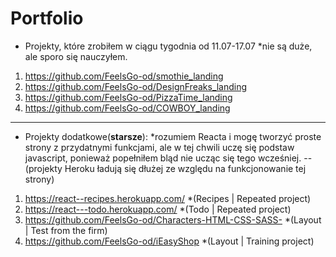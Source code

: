 # Portfolio

- Projekty, które zrobiłem w ciągu tygodnia od 11.07-17.07 *nie są duże, ale sporo się nauczyłem.
1. https://github.com/FeelsGo-od/smothie_landing
2. https://github.com/FeelsGo-od/DesignFreaks_landing
3. https://github.com/FeelsGo-od/PizzaTime_landing
4. https://github.com/FeelsGo-od/COWBOY_landing

---------
- Projekty dodatkowe(**starsze**): 
*rozumiem Reacta i mogę tworzyć proste strony z przydatnymi funkcjami, ale w tej chwili uczę się podstaw javascript, ponieważ popełniłem bląd nie ucząc się tego wcześniej.
--(projekty Heroku ładują się dłużej ze względu na funkcjonowanie tej strony)
1. https://react--recipes.herokuapp.com/  *(Recipes | Repeated project)
2. https://react---todo.herokuapp.com/  *(Todo | Repeated project)
3. https://github.com/FeelsGo-od/Characters-HTML-CSS-SASS-   *(Layout | Test from the firm)
4. https://github.com/FeelsGo-od/iEasyShop  *(Layout | Training project)
